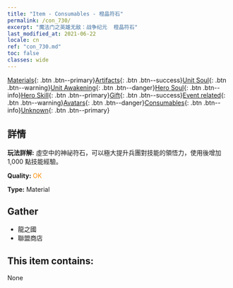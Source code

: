 ```yaml
---
title: "Item - Consumables - 橙晶符石"
permalink: /con_730/
excerpt: "魔法门之英雄无敌：战争纪元  橙晶符石"
last_modified_at: 2021-06-22
locale: cn
ref: "con_730.md"
toc: false
classes: wide
---
```

 [Materials](/ItemsCN/){: .btn .btn--primary}[Artifacts](/ItemsCN/Artifacts/){: .btn .btn--success}[Unit Soul](/ItemsCN/UnitSoul/){: .btn .btn--warning}[Unit Awakening](/ItemsCN/UnitAwakening/){: .btn .btn--danger}[Hero Soul](/ItemsCN/HeroSoul/){: .btn .btn--info}[Hero Skill](/ItemsCN/HeroSkill/){: .btn .btn--primary}[Gift](/ItemsCN/Gift/){: .btn .btn--success}[Event related](/ItemsCN/Events/){: .btn .btn--warning}[Avatars](/ItemsCN/Avatars/){: .btn .btn--danger}[Consumables](/ItemsCN/Consumables/){: .btn .btn--info}[Unknown](/ItemsCN/Unknown/){: .btn .btn--primary}

## 詳情
 **玩法詳解:** 虛空中的神祕符石，可以極大提升兵團對技能的領悟力，使用後增加 1,000 點技能經驗。

 **Quality:** <span style="color: #FF8C00">OK</span>

 **Type:** Material

## Gather

*    龍之國 
*    聯盟商店 

## This item contains:

  None

